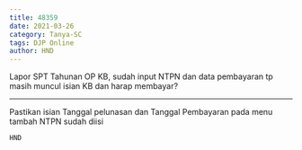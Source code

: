 ```yaml
---
title: 48359
date: 2021-03-26
category: Tanya-SC
tags: DJP Online
author: HND
---
```


Lapor SPT Tahunan OP KB, sudah input NTPN dan data pembayaran tp masih muncul isian KB dan harap membayar?

---

Pastikan isian Tanggal pelunasan dan Tanggal Pembayaran pada menu tambah NTPN sudah diisi

`HND`
